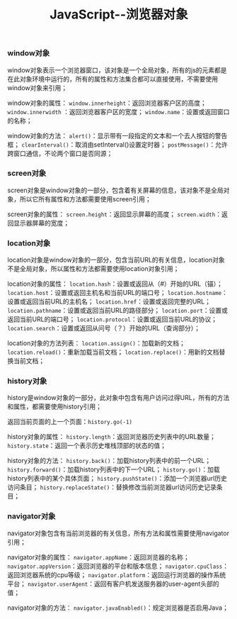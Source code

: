﻿---
title: JavaScript--浏览器对象
tags:
- js
---
### window对象
window对象表示一个浏览器窗口，该对象是一个全局对象，所有的js的元素都是在此对象环境中运行的，所有的属性和方法集合都可以直接使用，不需要使用window对象来引用；
<!--more-->
window对象的属性：
`window.innerheight`：返回浏览器客户区的高度；
`window.innerwidth` ：返回浏览器客户区的宽度；
`window.name`：设置或返回窗口的名称；

window对象的方法：
`alert()`：显示带有一段指定的文本和一个去人按钮的警告框；
`clearInterval()`：取消由setInterval()设置定时器；
`postMessage()`：允许跨窗口通信，不论两个窗口是否同源；
### screen对象
screen对象是window对象的一部分，包含着有关屏幕的信息，该对象不是全局对象，所以它所有属性和方法都需要使用screen引用；

screen对象的属性：
`screen.height`：返回显示屏幕的高度；
`screen.width`：返回显示器屏幕的宽度；
### location对象
location对象是window对象的一部分，包含当前URL的有关信息，location对象不是全局对象，所以属性和方法都需要使用location对象引用；

location对象的属性：
`location.hash`：设置或返回从（#）开始的URL（锚）；
`location.host`：设置或返回主机名和当前URL的端口号；
`location.hostname`：设置或返回当前URL的主机名；
`location.href`：设置或返回完整的URL；
`location.pathname`：设置或返回当前URL的路径部分；
`location.port`：设置或返回当前URL的端口号；
`location.protocol`：设置或返回当前URL的协议；
`location.search`：设置或返回从问号（？）开始的URL（查询部分）；

location对象的方法列表：
`location.assign()`：加载新的文档；
`location.reload()`：重新加载当前文档；
`location.replace()`：用新的文档替换当前文档；
### history对象
history是window对象的一部分，此对象中包含有用户访问过得URL，所有的方法和属性，都需要使用history引用；

返回当前页面的上一个页面：`history.go(-1)`

history对象的属性：
`history.length`：返回浏览器历史列表中的URL数量；
`history.state`：返回一个表示历史堆栈顶部的状态的值；

history对象的方法：
`history.back()`：加载history列表中的前一个URL；
`history.forward()`：加载history列表中的下一个URL；
`history.go()`：加载history列表中的某个具体页面；
`history.pushState()`：添加一个浏览器url历史访问条目；
`history.replaceState()`：替换修改当前浏览器url访问历史记录条目；
### navigator对象
navigator对象包含有当前浏览器的有关信息，所有方法和属性需要使用navigator引用；

navigator对象的属性：
`navigator.appName`：返回浏览器的名称；
`navigator.appVersion`：返回浏览器的平台和版本信息；
`navigator.cpuClass`：返回浏览器系统的cpu等级；
`navigator.platform`：返回运行浏览器的操作系统平台；
`navigator.userAgent`：返回有客户机发送服务器的user-agent头部的值；

navigator对象的方法：
`navigator.javaEnabled()`：规定浏览器是否启用Java；







